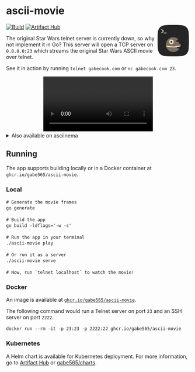 # ascii-movie

<img src="./assets/icon.svg" alt="ascii-movie logo" width="92" align="right">

[![Build](https://github.com/gabe565/ascii-movie/actions/workflows/build.yml/badge.svg)](https://github.com/gabe565/ascii-movie/actions/workflows/build.yml)
[![Artifact Hub](https://img.shields.io/endpoint?url=https://artifacthub.io/badge/repository/gabe565)](https://artifacthub.io/packages/helm/gabe565/ascii-telnet)

The original Star Wars telnet server is currently down, so why not implement it in Go? This server will open a TCP server on `0.0.0.0:23` which streams the original Star Wars ASCII movie over telnet.

See it in action by running `telnet gabecook.com` or `nc gabecook.com 23`.

<div align="center">
  <video src="https://user-images.githubusercontent.com/7717888/230577875-ef2e19bb-a804-40a1-9990-84a4ccff29df.mp4"></video>
</div>

<details>
  <summary>Also available on asciinema</summary>

  <p align="center">
    <a href="https://asciinema.org/a/431278"><img src="https://asciinema.org/a/431278.svg"/></a>
  </p>
</details>

## Running

The app supports building locally or in a Docker container at `ghcr.io/gabe565/ascii-movie`.

### Local
```shell
# Generate the movie frames
go generate

# Build the app
go build -ldflags='-w -s'

# Run the app in your terminal
./ascii-movie play

# Or run it as a server
./ascii-movie serve

# Now, run `telnet localhost` to watch the movie!
```

### Docker
An image is available at [`ghcr.io/gabe565/ascii-movie`](ghcr.io/gabe565/ascii-movie).

The following command would run a Telnet server on port `23` and an SSH server on port `2222`.
```shell
docker run --rm -it -p 23:23 -p 2222:22 ghcr.io/gabe565/ascii-movie
```

### Kubernetes

A Helm chart is available for Kubernetes deployment.
For more information, go to
[Artifact Hub](https://artifacthub.io/packages/helm/gabe565/ascii-telnet) or
[gabe565/charts](https://github.com/gabe565/charts/tree/main/charts/ascii-telnet).
